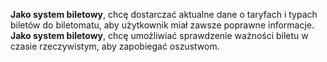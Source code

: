 **Jako system biletowy**, chcę dostarczać aktualne dane o taryfach i typach biletów do biletomatu, aby użytkownik miał zawsze poprawne informacje.\
**Jako system biletowy**, chcę umożliwiać sprawdzenie ważności biletu w czasie rzeczywistym, aby zapobiegać oszustwom.